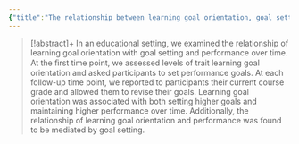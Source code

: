 ```yaml
---
{"title":"The relationship between learning goal orientation, goal setting, and performance - a longitudinal study - Goal orientation and goal setting","authors":["[[Meng U. Taing]]","[[Tiffany Smith]]","[[Neha Singla]]","[[Russell E. Johnson]]","[[Chu-Hsiang Chang]]"],"date":"2013-08-01","processed":false,"tags":["motivation"],"dg-publish":true,"created":"2024-08-30","modified":"2024-09-13","permalink":"/20-literature-notes/taing2013/","dgPassFrontmatter":true,"updated":"2024-09-13"}
---
```



> [!abstract]+
> In an educational setting, we examined the relationship of learning goal orientation with goal setting and performance over time. At the ﬁrst time point, we assessed levels of trait learning goal orientation and asked participants to set performance goals. At each follow-up time point, we reported to participants their current course grade and allowed them to revise their goals. Learning goal orientation was associated with both setting higher goals and maintaining higher performance over time. Additionally, the relationship of learning goal orientation and performance was found to be mediated by goal setting.
